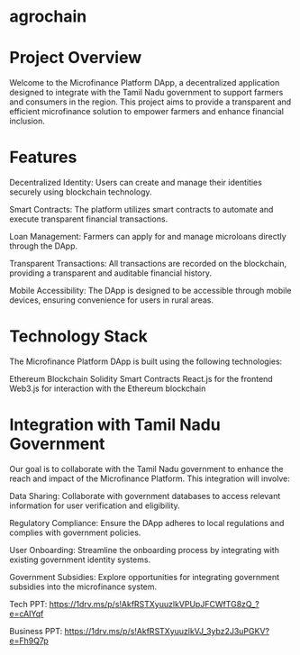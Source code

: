 # agrochain



# Project Overview
Welcome to the Microfinance Platform DApp, a decentralized application designed to integrate with the Tamil Nadu government to support farmers and consumers in the region. This project aims to provide a transparent and efficient microfinance solution to empower farmers and enhance financial inclusion.


# Features

Decentralized Identity: Users can create and manage their identities securely using blockchain technology.

Smart Contracts: The platform utilizes smart contracts to automate and execute transparent financial transactions.

Loan Management: Farmers can apply for and manage microloans directly through the DApp.

Transparent Transactions: All transactions are recorded on the blockchain, providing a transparent and auditable financial history.

Mobile Accessibility: The DApp is designed to be accessible through mobile devices, ensuring convenience for users in rural areas.



# Technology Stack

The Microfinance Platform DApp is built using the following technologies:

Ethereum Blockchain
Solidity Smart Contracts
React.js for the frontend
Web3.js for interaction with the Ethereum blockchain





# Integration with Tamil Nadu Government
Our goal is to collaborate with the Tamil Nadu government to enhance the reach and impact of the Microfinance Platform. This integration will involve:

Data Sharing: Collaborate with government databases to access relevant information for user verification and eligibility.

Regulatory Compliance: Ensure the DApp adheres to local regulations and complies with government policies.

User Onboarding: Streamline the onboarding process by integrating with existing government identity systems.

Government Subsidies: Explore opportunities for integrating government subsidies into the microfinance system.

Tech PPT: https://1drv.ms/p/s!AkfRSTXyuuzlkVPUpJFCWfTG8zQ_?e=cAIYqf

Business PPT: https://1drv.ms/p/s!AkfRSTXyuuzlkVJ_3ybz2J3uPGKV?e=Fh9Q7p
